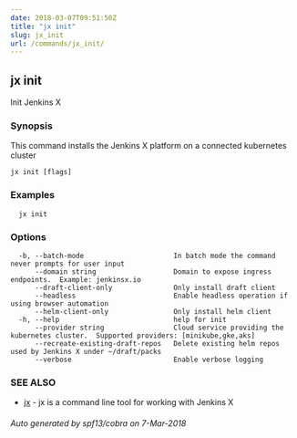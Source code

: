 ```yaml
---
date: 2018-03-07T09:51:50Z
title: "jx init"
slug: jx_init
url: /commands/jx_init/
---
```

## jx init

Init Jenkins X

### Synopsis

This command installs the Jenkins X platform on a connected kubernetes cluster

```
jx init [flags]
```

### Examples

```
  jx init
```

### Options

```
  -b, --batch-mode                      In batch mode the command never prompts for user input
      --domain string                   Domain to expose ingress endpoints.  Example: jenkinsx.io
      --draft-client-only               Only install draft client
      --headless                        Enable headless operation if using browser automation
      --helm-client-only                Only install helm client
  -h, --help                            help for init
      --provider string                 Cloud service providing the kubernetes cluster.  Supported providers: [minikube,gke,aks]
      --recreate-existing-draft-repos   Delete existing helm repos used by Jenkins X under ~/draft/packs
      --verbose                         Enable verbose logging
```

### SEE ALSO

* [jx](/commands/jx/)	 - jx is a command line tool for working with Jenkins X

###### Auto generated by spf13/cobra on 7-Mar-2018
